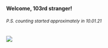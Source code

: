 #### Welcome, 103rd stranger!

###### <sup>P.S. counting started approximately in 10.01.21</sup>

<img src="https://kraftwerk28.pp.ua/vcnt.png"></img>
